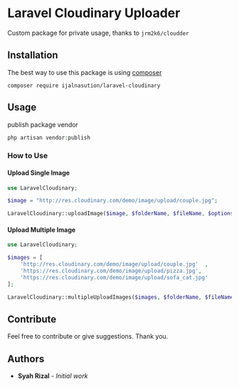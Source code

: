 # Laravel Cloudinary Uploader
Custom package for private usage, thanks to `jrm2k6/cloudder`

## Installation
The best way to use this package is using [composer](https://getcomposer.org/)
```
composer require ijalnasution/laravel-cloudinary
```

## Usage
publish package vendor 
```php
php artisan vendor:publish
```

### How to Use
#### Upload Single Image
```php
use LaravelCloudinary;

$image = "http://res.cloudinary.com/demo/image/upload/couple.jpg";

LaravelCloudinary::uploadImage($image, $folderName, $fileName, $options);
```

#### Upload Multiple Image
```php
use LaravelCloudinary;

$images = [    
    'http://res.cloudinary.com/demo/image/upload/couple.jpg'  ,
    'https://res.cloudinary.com/demo/image/upload/pizza.jpg',
    'https://res.cloudinary.com/demo/image/upload/sofa_cat.jpg'
];

LaravelCloudinary::multipleUploadImages($images, $folderName, $fileName, $options);
```

## Contribute
Feel free to contribute or give suggestions.
Thank you.

## Authors

* **Syah Rizal** - *Initial work*
